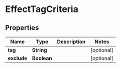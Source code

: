 

# EffectTagCriteria


## Properties

| Name | Type | Description | Notes |
|------------ | ------------- | ------------- | -------------|
|**tag** | **String** |  |  [optional] |
|**exclude** | **Boolean** |  |  [optional] |



